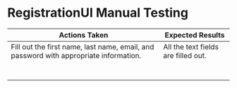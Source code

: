 # RegistrationUI Manual Testing

| Actions Taken | Expected Results |
|---------------|------------------|
| Fill out the first name, last name, email, and password with appropriate information.  | All the text fields are filled out. |
|  |  |
|  |  |
|  |  |
|  |  |
|  |  |
|  |  |
|  |  |

